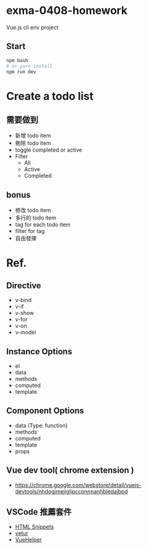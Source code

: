 # exma-0408-homework
Vue.js cli env project

## Start
```bash
npm bash
# or yarn install
npm run dev
```

# Create a todo list
## 需要做到
* 新增 todo item
* 刪除 todo item
* toggle completed or active
* Filter
  * All
  * Active
  * Completed

## bonus
* 修改 todo item
* 多行的 todo item
* tag for each todo item
* filter for tag
* 自由發揮

# Ref.
## Directive
* v-bind
* v-if
* v-show
* v-for
* v-on
* v-model

## Instance Options
* el
* data
* methods
* computed
* template

## Component Options
* data (Type: function)
* methods
* computed
* template
* props

## Vue dev tool( chrome extension )
* https://chrome.google.com/webstore/detail/vuejs-devtools/nhdogjmejiglipccpnnnanhbledajbpd

## VSCode 推薦套件
* [HTML Snippets](https://marketplace.visualstudio.com/items?itemName=abusaidm.html-snippets)
* [vetur](https://marketplace.visualstudio.com/items?itemName=octref.vetur)
* [VueHelper](https://marketplace.visualstudio.com/items?itemName=oysun.vuehelper)